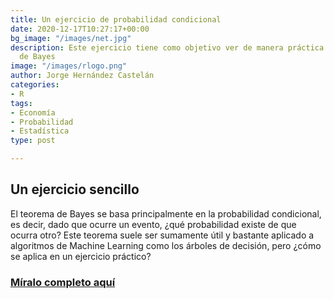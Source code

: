 ```yaml
---
title: Un ejercicio de probabilidad condicional
date: 2020-12-17T10:27:17+00:00
bg_image: "/images/net.jpg"
description: Este ejercicio tiene como objetivo ver de manera práctica el teorema
  de Bayes
image: "/images/rlogo.png"
author: Jorge Hernández Castelán
categories:
- R
tags:
- Economía
- Probabilidad
- Estadística
type: post

---
```

## Un ejercicio sencillo

El teorema de Bayes se basa principalmente en la probabilidad condicional, es decir, dado que ocurre un evento, ¿qué probabilidad existe de que ocurra otro? Este teorema suele ser sumamente útil y bastante aplicado a algoritmos de Machine Learning como los árboles de decisión, pero ¿cómo se aplica en un ejercicio práctico?

### [Míralo completo aquí](https://bookdown.org/eljorgehdz/proba/ "proba")